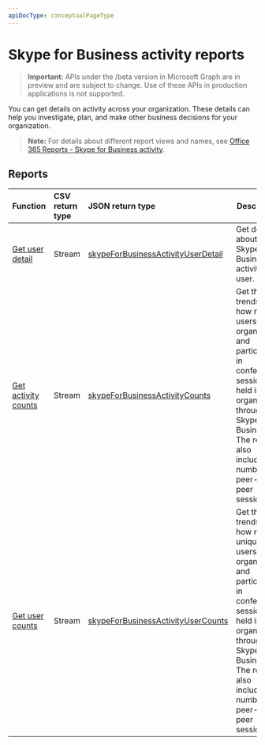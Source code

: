 ```yaml
---
apiDocType: conceptualPageType
---
```

# Skype for Business activity reports

> **Important:** APIs under the /beta version in Microsoft Graph are in preview and are subject to change. Use of these APIs in production applications is not supported.

You can get details on activity across your organization. These details can help you investigate, plan, and make other business decisions for your organization.

> **Note:** For details about different report views and names, see [Office 365 Reports - Skype for Business activity](https://support.office.com/client/Skype-for-Business-Online-activity-8cbe2eb2-1194-4fd7-b1ee-9f9287c82424).

## Reports

| Function                                 | CSV return type | JSON return type                         | Description                              |
| :--------------------------------------- | :-------------- | :--------------------------------------- | ---------------------------------------- |
| [Get user detail](../api/reportroot_getskypeforbusinessactivityuserdetail.md) | Stream          | [skypeForBusinessActivityUserDetail](../resources/skypeforbusinessactivityuserdetail.md) | Get details about Skype for Business activity by user. |
| [Get activity counts](../api/reportroot_getskypeforbusinessactivitycounts.md) | Stream          | [skypeForBusinessActivityCounts](../resources/skypeforbusinessactivitycounts.md) | Get the trends on how many users organized and participated in conference sessions held in your organization through Skype for Business. The report also includes the number of peer-to-peer sessions. |
| [Get user counts](../api/reportroot_getskypeforbusinessactivityusercounts.md) | Stream          | [skypeForBusinessActivityUserCounts](../resources/skypeforbusinessactivityusercounts.md) | Get the trends on how many unique users organized and participated in conference sessions held in your organization through Skype for Business. The report also includes the number of peer-to-peer sessions. |
